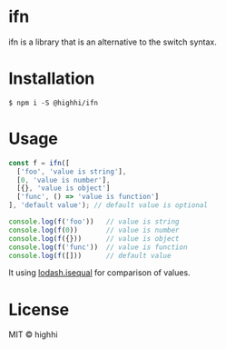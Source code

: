 # ifn

ifn is a library that is an alternative to the switch syntax.

# Installation
```
$ npm i -S @highhi/ifn
```

# Usage

```javascript
const f = ifn([
  ['foo', 'value is string'],
  [0, 'value is number'],
  [{}, 'value is object']
  ['func', () => 'value is function']
], 'default value'); // default value is optional

console.log(f('foo'))   // value is string
console.log(f(0))       // value is number
console.log(f({}))      // value is object
console.log(f('func'))  // value is function
console.log(f([]))      // default value
```

It using [lodash.isequal](https://www.npmjs.com/package/lodash.isequal) for comparison of values.

# License
MIT © highhi